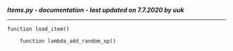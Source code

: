 ***Items.py - documentation - last updated on 7.7.2020 by uuk***
___

    function load_item()

        function lambda_add_random_xp()